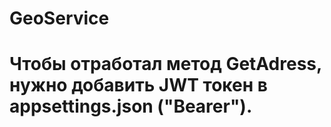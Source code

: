 # GeoService
# Чтобы отработал метод GetAdress, нужно добавить JWT токен в appsettings.json ("Bearer").

